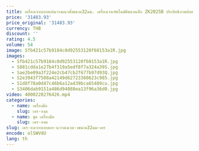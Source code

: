 ```yaml
---
title: เครื่องเจาะแบบแท่นวางแนวตั้งขนาด32มม. เครื่องเจาะอัตโนมัติขนาดเล็ก ZK2025B ประสิทธิภาพปลอดภัย
price: '31483.93'
price_original: '31483.93'
currency: THB
discount: ''
rating: 4.5
volume: 54
image: Sfb421c57b9184c0d92553120f60153a1R.jpg
images:
  - Sfb421c57b9184c0d92553120f60153a1R.jpg
  - S881cdda1e27b4f319a5edf8f7a324a39S.jpg
  - Sae2be09a3f224e2cb47cb2f677b97d93Q.jpg
  - S2e3943f7508a42149d62723360623c985.jpg
  - S1d8f78a0d47c46b6a12a439bca65489cu.jpg
  - S3406dab9151a486d94088ea13f96a36d0.jpg
video: 4000220276426.mp4
categories:
  - name: เครื่องมือ
    slug: เคร-องม
  - name: ชุด เครื่องมือ
    slug: เคร-องม
slug: เคร-องเจาะแบบแท-นวางแนวต-งขนาด32มม-เคร
encode: olSWVdU
lang: th
---
```

  